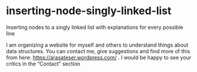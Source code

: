 # inserting-node-singly-linked-list
Inserting nodes to a singly linked list with explanations for every possible line

I am organizing a website for myself and others to understand things about data structures.
You can contact me, give suggestions and find more of this from here: https://arasateser.wordpress.com/ .
I would be happy to see your critics in the “Contact” section
